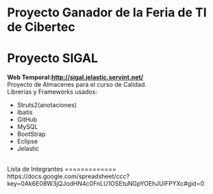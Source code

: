 Proyecto Ganador de la Feria de TI de Cibertec
=============
Proyecto SIGAL 
=============
<strong>Web Temporal:http://sigal.jelastic.servint.net/</strong><br>
Proyecto de Almacenes para el curso de Calidad.<br>
Librerias y Frameworks usados:<br>
<ul>
<li>Struts2(anotaciones)</li>
<li>Ibatis</li>
<li>GitHub</li>
<li>MySQL</li>
<li>BootStrap</li>
<li>Eclipse</li>
<li>Jelastic</li>
</ul> 
<br>
Lista de Integrantes
=============
https://docs.google.com/spreadsheet/ccc?key=0Ak6E08W3jQJodHN4c0FnLU1OSEtuNGpYOEhJUlFPYXc#gid=0

